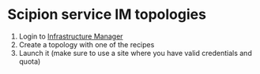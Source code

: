 # Scipion service IM topologies
1. Login to [Infrastructure Manager](https://appsgrycap.i3m.upv.es:31443/im-web)
2. Create a topology with one of the recipes
3. Launch it (make sure to use a site where you  have valid credentials and quota)
